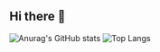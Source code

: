 ## Hi there 👋


![Anurag's GitHub stats](https://github-readme-stats.vercel.app/api?username=ziguin0925&show_icons=true&theme=radical)
![Top Langs](https://github-readme-stats.vercel.app/api/top-langs/?username=ziguin0925&layout=compact)
<!--
**ziguin0925/ziguin0925** is a ✨ _special_ ✨ repository because its `README.md` (this file) appears on your GitHub profile.

Here are some ideas to get you started:

- 🔭 I’m currently working on ...
- 🌱 I’m currently learning ...
- 👯 I’m looking to collaborate on ...
- 🤔 I’m looking for help with ...
- 💬 Ask me about ...
- 📫 How to reach me: ...
- 😄 Pronouns: ...
- ⚡ Fun fact: ...
-->
